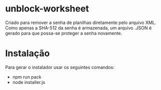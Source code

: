 # unblock-worksheet
Criado para remover a senha de planilhas diretamente pelo arquivo XML. Como apenas a SHA-512 da senha é armazenada, um arquivo .JSON é gerado para que possa-se proteger a senha novamente.

# Instalação
Para gerar o instalador usar os seguintes comandos:
<ul>
  <li>npm run pack</li> 
  <li>node installer.js</li>
</ul>
